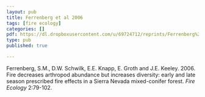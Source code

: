 ```yaml
---
layout: pub
title: Ferrenberg et al 2006
tags: [fire ecology]
categories: []
pdf: https://dl.dropboxusercontent.com/u/69724712/reprints/Ferrenberg%2BSchwilk%2Betal-2006.pdf
type: pub
published: true

---
```


Ferrenberg, S.M., D.W. Schwilk, E.E. Knapp, E. Groth and J.E. Keeley. 2006. Fire decreases arthropod abundance but increases diversity: early and late season prescribed fire effects in a Sierra Nevada mixed-conifer forest. *Fire Ecology* 2:79-102.
